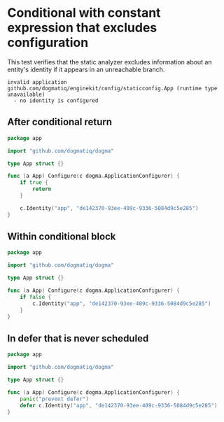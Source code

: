 # Conditional with constant expression that excludes configuration

This test verifies that the static analyzer excludes information about an
entity's identity if it appears in an unreachable branch.

```au:output au:group=matrix
invalid application github.com/dogmatiq/enginekit/config/staticconfig.App (runtime type unavailable)
  - no identity is configured
```

## After conditional return

```go au:input au:group=matrix
package app

import "github.com/dogmatiq/dogma"

type App struct {}

func (a App) Configure(c dogma.ApplicationConfigurer) {
	if true {
        return
	}

	c.Identity("app", "de142370-93ee-409c-9336-5084d9c5e285")
}
```

## Within conditional block

```go au:input au:group=matrix
package app

import "github.com/dogmatiq/dogma"

type App struct {}

func (a App) Configure(c dogma.ApplicationConfigurer) {
	if false {
		c.Identity("app", "de142370-93ee-409c-9336-5084d9c5e285")
	}
}
```

## In defer that is never scheduled

```go au:input au:group=matrix
package app

import "github.com/dogmatiq/dogma"

type App struct {}

func (a App) Configure(c dogma.ApplicationConfigurer) {
	panic("prevent defer")
	defer c.Identity("app", "de142370-93ee-409c-9336-5084d9c5e285")
}
```

